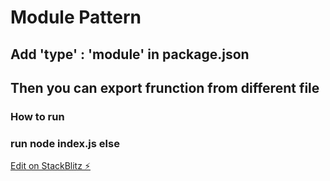 # Module Pattern

## Add 'type' : 'module' in package.json

## Then you can export frunction from different file

### How to run

### run node index.js else

[Edit on StackBlitz ⚡️](https://stackblitz.com/edit/node-degzme)
